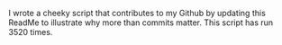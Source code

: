 I wrote a cheeky script that contributes to my Github by updating this ReadMe to illustrate why more than commits matter. This script has run 3520 times.